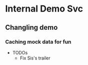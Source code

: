 # Internal Demo Svc
## Changling demo
### Caching mock data for fun

- TODOs
  - Fix Sis's trailer

